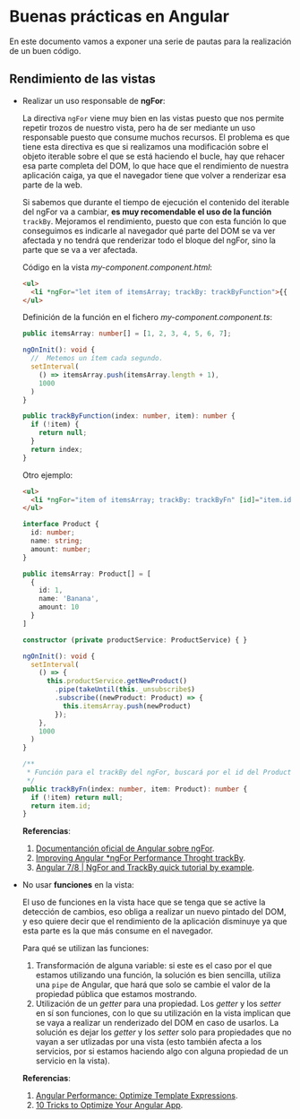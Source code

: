 # Buenas prácticas en Angular

En este documento vamos a exponer una serie de pautas para la realización de un buen código.

## Rendimiento de las vistas

* Realizar un uso responsable de **ngFor**:

  La directiva `ngFor` viene muy bien en las vistas puesto que nos permite repetir trozos de nuestro vista, pero ha de ser mediante un uso responsable puesto que consume muchos recursos. El problema es que tiene esta directiva es que si realizamos una modificación sobre el objeto iterable sobre el que se está haciendo el bucle, hay que rehacer esa parte completa del DOM, lo que hace que el rendimiento de nuestra aplicación caiga, ya que el navegador tiene que volver a renderizar esa parte de la web.
  
  Si sabemos que durante el tiempo de ejecución el contenido del iterable del ngFor va a cambiar, **es muy recomendable el uso de la función** `trackBy`. Mejoramos el rendimiento, puesto que con esta función lo que conseguimos es indicarle al navegador qué parte del DOM se va ver afectada y no tendrá que renderizar todo el bloque del ngFor, sino la parte que se va a ver afectada.
  
  Código en la vista _my-component.component.html_:

  ```html
  <ul>
    <li *ngFor="let item of itemsArray; trackBy: trackByFunction">{{ item }}</li>
  </ul>
  ```

  Definición de la función en el fichero _my-component.component.ts_:

  ```typescript
  public itemsArray: number[] = [1, 2, 3, 4, 5, 6, 7];
  
  ngOnInit(): void {
    //  Metemos un ítem cada segundo.
    setInterval(
      () => itemsArray.push(itemsArray.length + 1),
      1000
    )
  }
  
  public trackByFunction(index: number, item): number {
    if (!item) {
      return null;
    }
    return index;
  }
  ```

  Otro ejemplo:

  ```html
  <ul>
    <li *ngFor="item of itemsArray; trackBy: trackByFn" [id]="item.id"><{{ item.name }} - {{ item.amount }}/li>
  </ul>
  ```

  ```typescript
  interface Product {
    id: number;
    name: string;
    amount: number;
  }
  
  public itemsArray: Product[] = [
    {
      id: 1,
      name: 'Banana',
      amount: 10
    }
  ]
  
  constructor (private productService: ProductService) { }
  
  ngOnInit(): void {
    setInterval(
      () => {
        this.productService.getNewProduct()
          .pipe(takeUntil(this._unsubscribe$)
          .subscribe((newProduct: Product) => {
            this.itemsArray.push(newProduct)
          });
      },
      1000
    )
  }
  
  /**
   * Función para el trackBy del ngFor, buscará por el id del Product.
   */
  public trackByFn(index: number, item: Product): number {
    if (!item) return null;
    return item.id;
  }
  ```

  **Referencias**:
  1. [Documentanción oficial de Angular sobre ngFor](https://angular.io/api/common/NgForOf#ngForTrackBy).
  2. [Improving Angular \*ngFor Performance Throght trackBy](https://medium.com/better-programming/improving-angular-ngfor-performance-through-trackby-ae4cf943b878).
  3. [Angular 7/8 | NgFor and TrackBy quick tutorial by example](https://www.freakyjolly.com/angular-7-8-ngfor-and-trackby-quick-tutorial-by-example/).

* No usar **funciones** en la vista:

  El uso de funciones en la vista hace que se tenga que se active la detección de cambios, eso obliga a realizar un nuevo pintado del DOM, y eso quiere decir que el rendimiento de la aplicación disminuye ya que esta parte es la que más consume en el navegador.
  
  Para qué se utilizan las funciones:
  
  1. Transformación de alguna variable: si este es el caso por el que estamos utilizando una función, la solución es bien sencilla, utiliza una `pipe` de Angular, que hará que solo se cambie el valor de la propiedad pública que estamos mostrando.
  2. Utilización de un _getter_ para una propiedad. Los _getter_ y los _setter_ en sí son funciones, con lo que su utilización en la vista implican que se vaya a realizar un renderizado del DOM en caso de usarlos. La solución es dejar los _getter_ y los _setter_ solo para propiedades que no vayan a ser utlizadas por una vista (esto también afecta a los servicios, por si estamos haciendo algo con alguna propiedad de un servicio en la vista).
  
  **Referencias**:
  1. [Angular Performance: Optimize Template Expressions](https://blog.bitsrc.io/angular-performance-optimize-template-expressions-e30ac3f2ea7f).
  2. [10 Tricks to Optimize Your Angular App](https://blog.bitsrc.io/10-tricks-to-optimize-your-angular-app-44208f616bf0).
